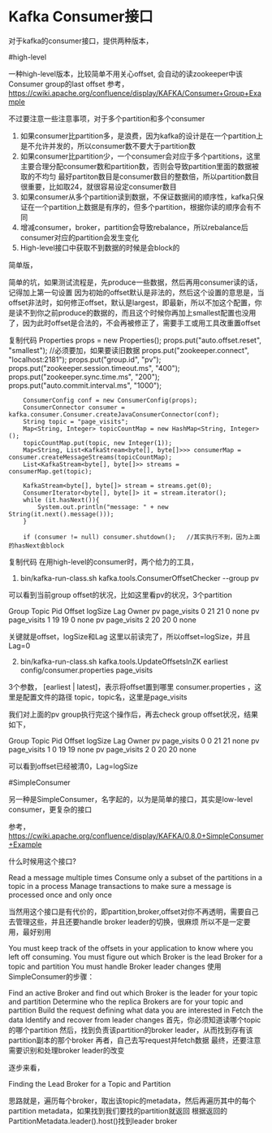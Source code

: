 # Kafka Consumer接口

对于kafka的consumer接口，提供两种版本，

 

#high-level

一种high-level版本，比较简单不用关心offset, 会自动的读zookeeper中该Consumer group的last offset 
参考，https://cwiki.apache.org/confluence/display/KAFKA/Consumer+Group+Example

不过要注意一些注意事项，对于多个partition和多个consumer 
1. 如果consumer比partition多，是浪费，因为kafka的设计是在一个partition上是不允许并发的，所以consumer数不要大于partition数 
2. 如果consumer比partition少，一个consumer会对应于多个partitions，这里主要合理分配consumer数和partition数，否则会导致partition里面的数据被取的不均匀 
    最好partiton数目是consumer数目的整数倍，所以partition数目很重要，比如取24，就很容易设定consumer数目 
3. 如果consumer从多个partition读到数据，不保证数据间的顺序性，kafka只保证在一个partition上数据是有序的，但多个partition，根据你读的顺序会有不同 
4. 增减consumer，broker，partition会导致rebalance，所以rebalance后consumer对应的partition会发生变化 
5. High-level接口中获取不到数据的时候是会block的

简单版，

简单的坑，如果测试流程是，先produce一些数据，然后再用consumer读的话，记得加上第一句设置 
因为初始的offset默认是非法的，然后这个设置的意思是，当offset非法时，如何修正offset，默认是largest，即最新，所以不加这个配置，你是读不到你之前produce的数据的，而且这个时候你再加上smallest配置也没用了，因为此时offset是合法的，不会再被修正了，需要手工或用工具改重置offset

复制代码
        Properties props = new Properties();
        props.put("auto.offset.reset", "smallest"); //必须要加，如果要读旧数据
         props.put("zookeeper.connect", "localhost:2181");
        props.put("group.id", "pv");
        props.put("zookeeper.session.timeout.ms", "400");
        props.put("zookeeper.sync.time.ms", "200");
        props.put("auto.commit.interval.ms", "1000");
        
        ConsumerConfig conf = new ConsumerConfig(props);
        ConsumerConnector consumer = kafka.consumer.Consumer.createJavaConsumerConnector(conf);
        String topic = "page_visits";
        Map<String, Integer> topicCountMap = new HashMap<String, Integer>();
        topicCountMap.put(topic, new Integer(1));
        Map<String, List<KafkaStream<byte[], byte[]>>> consumerMap = consumer.createMessageStreams(topicCountMap);
        List<KafkaStream<byte[], byte[]>> streams = consumerMap.get(topic);
        
        KafkaStream<byte[], byte[]> stream = streams.get(0); 
        ConsumerIterator<byte[], byte[]> it = stream.iterator();
        while (it.hasNext()){
            System.out.println("message: " + new String(it.next().message()));
        }
        
        if (consumer != null) consumer.shutdown();   //其实执行不到，因为上面的hasNext会block
复制代码
在用high-level的consumer时，两个给力的工具，

1. bin/kafka-run-class.sh kafka.tools.ConsumerOffsetChecker --group pv

可以看到当前group offset的状况，比如这里看pv的状况，3个partition

Group           Topic                          Pid Offset          logSize         Lag             Owner 
pv              page_visits                    0   21              21              0               none 
pv              page_visits                    1   19              19              0               none 
pv              page_visits                    2   20              20              0               none

关键就是offset，logSize和Lag 
这里以前读完了，所以offset=logSize，并且Lag=0

2. bin/kafka-run-class.sh kafka.tools.UpdateOffsetsInZK earliest config/consumer.properties  page_visits

3个参数， 
[earliest | latest]，表示将offset置到哪里 
consumer.properties ，这里是配置文件的路径 
topic，topic名，这里是page_visits

我们对上面的pv group执行完这个操作后，再去check group offset状况，结果如下，

Group           Topic                          Pid Offset          logSize         Lag             Owner 
pv              page_visits                    0   0               21              21              none 
pv              page_visits                    1   0               19              19              none 
pv              page_visits                    2   0               20              20              none

可以看到offset已经被清0，Lag=logSize



#SimpleConsumer

另一种是SimpleConsumer，名字起的，以为是简单的接口，其实是low-level consumer，更复杂的接口

参考，https://cwiki.apache.org/confluence/display/KAFKA/0.8.0+SimpleConsumer+Example

什么时候用这个接口?

Read a message multiple times
Consume only a subset of the partitions in a topic in a process
Manage transactions to make sure a message is processed once and only once
 

当然用这个接口是有代价的，即partition,broker,offset对你不再透明，需要自己去管理这些，并且还要handle broker leader的切换，很麻烦 
所以不是一定要用，最好别用

You must keep track of the offsets in your application to know where you left off consuming.
You must figure out which Broker is the lead Broker for a topic and partition
You must handle Broker leader changes
使用SimpleConsumer的步骤：

Find an active Broker and find out which Broker is the leader for your topic and partition
Determine who the replica Brokers are for your topic and partition
Build the request defining what data you are interested in
Fetch the data
Identify and recover from leader changes
首先，你必须知道读哪个topic的哪个partition 
然后，找到负责该partition的broker leader，从而找到存有该partition副本的那个broker 
再者，自己去写request并fetch数据 
最终，还要注意需要识别和处理broker leader的改变

 

逐步来看，

Finding the Lead Broker for a Topic and Partition

思路就是，遍历每个broker，取出该topic的metadata，然后再遍历其中的每个partition metadata，如果找到我们要找的partition就返回 
根据返回的PartitionMetadata.leader().host()找到leader broker